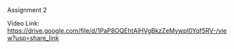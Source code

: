 Assignment 2

Video Link: https://drive.google.com/file/d/1PaP8OQEhtAlHVgBkzZeMywpI0Yqf5RV-/view?usp=share_link
